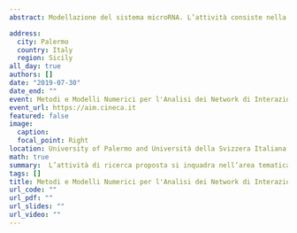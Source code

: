 ```yaml
---
abstract: Modellazione del sistema microRNA. L’attività consiste nella realizzazione dei modelli del sistema microRNA-target specifico per ciascun tessuto di interesse, includendo nei modelli i profili di espressione degli elementi del sistema. Per raggiungere questo obiettivo, si selezioneranno, dai database pubblici (per esempio NIH-TCGA), alcuni data-set completi di espressione di microRNA e di RNA target, utili per istruire e validare i modelli di network sviluppati. Studio e sviluppo di algoritmi per la predizione di geni regolati dai microRNA con tecniche di analisi delle reti (network analysis). Partendo dai modelli di network di interazione microRNA-target realizzati per individuare le differenze tra due tessuti di interesse, confrontando, ad esempio, i network di interazione microRNA-target predetti per un tessuto tumorale e per il corrispondente tessuto sano proveniente dallo stesso paziente, sarà possibile ottenere informazioni sul ruolo dei microRNA nell’insorgere del tumore.

address:
  city: Palermo
  country: Italy
  region: Sicily
all_day: true
authors: []
date: "2019-07-30"
date_end: ""
event: Metodi e Modelli Numerici per l'Analisi dei Network di Interazione nelle Terapie Geniche
event_url: https://aim.cineca.it
featured: false
image:
  caption: 
  focal_point: Right
location: University of Palermo and Università della Svizzera Italiana
math: true
summary:  L’attività di ricerca proposta si inquadra nell’area tematica 'Salute, alimentazione e qualità della vita'. I microRNA sono RNA corti (21-24 nucleotidi) non codificanti proteine, ma con l’importante funzione di regolare la traduzione degli RNA messaggeri loro target. I microRNA validati sono circa un migliaio e regolano l’espressione genica di circa 20.000 geni. Il sistema microRNA-target è un sistema complesso, in cui ciascun microRNA può regolare centinaia di geni e ciascun gene può essere regolato da più di un microRNA. Esistono numerosi algoritmi di predizione di target di microRNA in cui i geni regolati vengono predetti sulla base di parametri generali, che non dipendono dal tipo di cellule in esame. Gli algoritmi di predizione esistenti producono tipicamente una lista di geni regolati, parte dei quali potrebbe non essere espressa (presente) nelle cellule di interesse, risultando come falsi positivi. A ciò si aggiunge il fatto che nel sistema microRNA-target sono stati rilevati effetti di collaborazione e competizione legati ai profili di espressione dei microRNA e dei target.
tags: []
title: Metodi e Modelli Numerici per l'Analisi dei Network di Interazione nelle Terapie Geniche
url_code: ""
url_pdf: ""
url_slides: ""
url_video: ""
---
```


